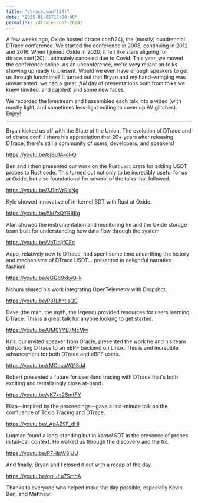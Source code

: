 ```yaml
---
title: "dtrace.conf(24)"
date: "2025-01-05T17:00:00"
permalink: /dtrace-conf-2024/
---
```


A few weeks ago, Oxide hosted dtrace.conf(24), the (mostly) quadrennial DTrace conference. We started the conference in 2008, continuing in 2012 and 2016. When I joined Oxide in 2020; it felt like stars aligning for dtrace.conf(20)... ultimately canceled due to Covid. This year, we moved the conference online. As an unconference, we're **very** reliant on folks showing up ready to present. Would we even have enough speakers to get us through lunchtime? It turned out that Bryan and my hand-wringing was unwarranted: we had a great, *full* day of presentations both from folks we knew (invited, and cajoled) and some new faces.

We recorded the livestream and I assembled each talk into a video (with mostly light, and sometimes less-light editing to cover up AV glitches). Enjoy!

* * *

Bryan kicked us off with the State of the Union. The evolution of DTrace and of dtrace.conf. I share his appreciation that 20+ years after releasing DTrace, there's still a community of users, developers, and speakers!

https://youtu.be/8jBu1A-ol-Q

Ben and I then presented our work on the Rust `usdt` crate for adding USDT probes to Rust code. This turned out not only to be incredibly useful for us at Oxide, but also foundational for several of the talks that followed.

https://youtu.be/7J1mVrRlsNg

Kyle showed innovative of in-kernel SDT with Rust at Oxide.

https://youtu.be/5ki7xQYRBEg

Alan showed the instrumentation and monitoring he and the Oxide storage team built for understanding how data flow through the system.

https://youtu.be/VeTldIjfCEc

Aapo, relatively new to DTrace, had spent some time unearthing the history and mechanisms of DTrace USDT... presented in delightful narrative fashion!

https://youtu.be/eGG69xkyQ-k

Nahum shared his work integrating OpenTelemetry with Dropshot.

https://youtu.be/P81LhhtIsQ0

Dave (the man, the myth, the legend) provided resources for users learning DTrace. This is a great talk for anyone looking to get started.

https://youtu.be/UM0YYB7McMw

Kris, our invited speaker from Oracle, presented the work he and his team did porting DTrace to an eBPF backend on Linux. This is and incredible advancement for both DTrace and eBPF users.

https://youtu.be/rMOmaWQ18d4

Robert presented a future for user-land tracing with DTrace that's both exciting and tantalizingly close at-hand.

https://youtu.be/yK7xs2SmfFY

Eliza&mdash;inspired by the proceedings&mdash;gave a last-minute talk on the confluence of Tokio Tracing and DTrace.

https://youtu.be/_ApAZ9F_dHI

Luqman found a long-standing but in *kernel* SDT in the presence of probes in tail-call context. He walked us through the discovery and the fix.

https://youtu.be/P7-iIpW8jUU

And finally, Bryan and I closed it out with a recap of the day.

https://youtu.be/qqLJtu7SmhA

Thanks to everyone who helped make the day possible, especially Kevin, Ben, and Matthew!
